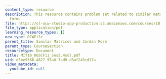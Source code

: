 ```yaml
---
content_type: resource
description: This resource contains problem set related to similar matrices and jordan
  form.
file: https://ol-ocw-studio-app-production.s3.amazonaws.com/courses/18-06sc-linear-algebra-fall-2011/d3ee9566462755a67ad9d3af243cd17a_MIT18_06SCF11_Ses3.4sol.pdf
file_type: application/pdf
learning_resource_types: []
ocw_type: OCWFile
parent_title: Similar Matrices and Jordan Form
parent_type: CourseSection
resourcetype: Document
title: MIT18_06SCF11_Ses3.4sol.pdf
uid: d3ee9566-4627-55a6-7ad9-d3af243cd17a
video_metadata:
  youtube_id: null
---
```

